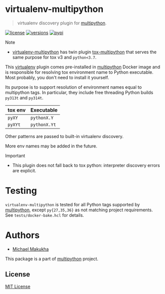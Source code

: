 # virtualenv-multipython
> virtualenv discovery plugin for [multipython](https://github.com/makukha/multipython).

[![license](https://img.shields.io/github/license/makukha/virtualenv-multipython.svg)](https://github.com/makukha/virtualenv-multipython/blob/main/LICENSE)
[![versions](https://img.shields.io/pypi/pyversions/virtualenv-multipython.svg)](https://pypi.org/project/virtualenv-multipython)
[![pypi](https://img.shields.io/pypi/v/virtualenv-multipython.svg#v0.1.2)](https://pypi.python.org/pypi/virtualenv-multipython)
<!--
[![Tests](https://raw.githubusercontent.com/makukha/virtualenv-multipython/v0.1.2/docs/badge/tests.svg)](https://github.com/makukha/virtualenv-multipython)
[![Coverage](https://raw.githubusercontent.com/makukha/virtualenv-multipython/v0.1.2/docs/badge/coverage.svg)](https://github.com/makukha/virtualenv-multipython)
-->

> [!NOTE]
> * [virtualenv-multipython]() has twin plugin [tox-multipython](https://github.com/makukha/tox-multipython) that serves the same purpose for tox v3 and `python<3.7`.

This [virtualenv](https://virtualenv.pypa.io) plugin comes pre-installed in [multipython](https://hub.docker.com/r/makukha/multipython) Docker image and is responsible for resolving tox environment name to Python executable. Most probably, you don't need to install it yourself.

Its purpose is to support resolution of environment names equal to multipython tags. In particular, they include free threading Python builds `py313t` and `py314t`.

| tox env | Executable   |
|---------|--------------|
| `pyXY`  | `pythonX.Y`  |
| `pyXYt` | `pythonX.Yt` |

Other patterns are passed to built-in virtualenv discovery.

More env names may be added in the future.

> [!IMPORTANT]
> * This plugin does not fall back to tox python: interpreter discovery errors are explicit.

# Testing

`virtualenv-multipython` is tested for all Python tags supported by [multipython](https://github.com/makukha/multipython), except `py{27,35,36}` as not matching project requirements. See `tests/docker-bake.hcl` for details.

# Authors

* [Michael Makukha](https://github.com/makukha)

This package is a part of [multipython](https://github.com/makukha/multipython) project.


## License

[MIT License](https://github.com/makukha/caseutil/blob/main/LICENSE)
